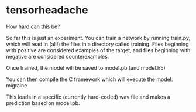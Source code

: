 # tensorheadache
How hard can this be?

So far this is just an experiment. You can train a network by running train.py, which will read in (all!) the files in a directory called training. Files beginning with positive are considered examples of the target, and files beginning with negative are considered counterexamples.

Once trained, the model will be saved to model.pb (and model.h5)

You can then compile the C framework which will execute the model: migraine

This loads in a specific (currently hard-coded) wav file and makes a prediction based on model.pb.
